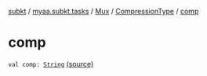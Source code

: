 [subkt](../../../index.md) / [myaa.subkt.tasks](../../index.md) / [Mux](../index.md) / [CompressionType](index.md) / [comp](./comp.md)

# comp

`val comp: `[`String`](https://kotlinlang.org/api/latest/jvm/stdlib/kotlin/-string/index.html) [(source)](https://github.com/Myaamori/SubKt/blob/0.1.4/src/main/kotlin/myaa/subkt/tasks/muxtask.kt#L113)